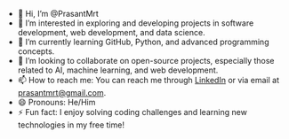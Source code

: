 - 👋 Hi, I’m @PrasantMrt
- 👀 I’m interested in exploring and developing projects in software development, web development, and data science.
- 🌱 I’m currently learning GitHub, Python, and advanced programming concepts.
- 💞️ I’m looking to collaborate on open-source projects, especially those related to AI, machine learning, and web development.
- 📫 How to reach me: You can reach me through [LinkedIn](https://www.linkedin.com) or via email at prasantmrt@gmail.com.
- 😄 Pronouns: He/Him
- ⚡ Fun fact: I enjoy solving coding challenges and learning new technologies in my free time!




<!--- 👋 Hi, I’m @PrasantMrt
- 👀 I’m interested in ...
- 🌱 I’m currently learning ...
- 💞️ I’m looking to collaborate on ...
- 📫 How to reach me ...
- 😄 Pronouns: ...
- ⚡ Fun fact: ...
--->

<!---
PrasantMrt/PrasantMrt is a ✨ special ✨ repository because its `README.md` (this file) appears on your GitHub profile.
You can click the Preview link to take a look at your changes.
--->
